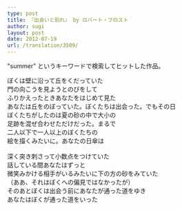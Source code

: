 ```yaml
---
type: post
title: 『出会いと別れ』 by ロバート・フロスト
author: sugi
layout: post
date: 2012-07-19
url: /translation/3509/
---
```

"summer" というキーワードで検索してヒットした作品。

<pre>ぼくは壁に沿って丘をくだっていた
門の向こうを見ようとのびをして
ふりかえったときあなたをはじめて見た
あなたは丘をのぼっていた。ぼくたちは出会った。でもその日
ぼくたちがしたのは夏の砂の中で大小の
足跡を混ぜ合わせただけだった。まるで
二人以下で一人以上のぼくたちの
絵を描くみたいに。あなたの日傘は

深く突き刺さって小数点をつけていた
話している間あなたはずっと
微笑みかける相手がいるみたいに下の方の砂をみていた
（ああ、それはぼくへの偏見ではなかったが）
そのあとぼくは出会う前にあなたが通った道をゆき
あなたはぼくが通った道をいった
</pre>